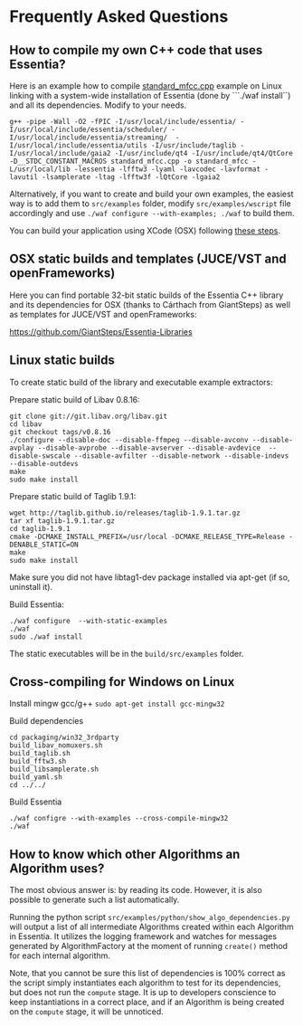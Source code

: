 Frequently Asked Questions
==========================

How to compile my own C++ code that uses Essentia?
--------------------------------------------------


Here is an example how to compile [standard_mfcc.cpp](https://github.com/MTG/essentia/blob/2.0.1/src/examples/standard_mfcc.cpp) example on Linux linking with a system-wide installation of Essentia (done by ```./waf install``) and all its dependencies. Modify to your needs. 

```
g++ -pipe -Wall -O2 -fPIC -I/usr/local/include/essentia/ -I/usr/local/include/essentia/scheduler/ -I/usr/local/include/essentia/streaming/  -I/usr/local/include/essentia/utils -I/usr/include/taglib -I/usr/local/include/gaia2 -I/usr/include/qt4 -I/usr/include/qt4/QtCore -D__STDC_CONSTANT_MACROS standard_mfcc.cpp -o standard_mfcc -L/usr/local/lib -lessentia -lfftw3 -lyaml -lavcodec -lavformat -lavutil -lsamplerate -ltag -lfftw3f -lQtCore -lgaia2
```

Alternatively, if you want to create and build your own examples, the easiest way is to add them to ```src/examples``` folder, modify ```src/examples/wscript``` file accordingly and use ```./waf configure --with-examples; ./waf``` to build them.

You can build your application using XCode (OSX) following [these steps](https://github.com/MTG/essentia/issues/58#issuecomment-38530548).


OSX static builds and templates (JUCE/VST and openFrameworks)
------------------------------------------------------------------------------------------------------------

Here you can find portable 32-bit static builds of the Essentia C++ library and its dependencies for OSX (thanks to Cárthach from GiantSteps) as well as templates for JUCE/VST and openFrameworks:

https://github.com/GiantSteps/Essentia-Libraries 



Linux static builds
-------------------

To create static build of the library and executable example extractors:

Prepare static build of Libav 0.8.16:
```
git clone git://git.libav.org/libav.git
cd libav
git checkout tags/v0.8.16
./configure --disable-doc --disable-ffmpeg --disable-avconv --disable-avplay --disable-avprobe --disable-avserver --disable-avdevice  --disable-swscale --disable-avfilter --disable-network --disable-indevs --disable-outdevs
make
sudo make install
``` 

Prepare static build of Taglib 1.9.1:
  
```
wget http://taglib.github.io/releases/taglib-1.9.1.tar.gz
tar xf taglib-1.9.1.tar.gz
cd taglib-1.9.1
cmake -DCMAKE_INSTALL_PREFIX=/usr/local -DCMAKE_RELEASE_TYPE=Release -DENABLE_STATIC=ON
make
sudo make install
```
Make sure you did not have libtag1-dev package installed via apt-get (if so, uninstall it).


Build Essentia:
```
./waf configure  --with-static-examples
./waf
sudo ./waf install
```

The static executables will be in the ```build/src/examples``` folder.


Cross-compiling for Windows on Linux
------------------------------------

Install mingw gcc/g++
```sudo apt-get install gcc-mingw32 ```

Build dependencies
```
cd packaging/win32_3rdparty
build_libav_nomuxers.sh
build_taglib.sh
build_fftw3.sh
build_libsamplerate.sh
build_yaml.sh
cd ../../
```

Build Essentia
```
./waf configre --with-examples --cross-compile-mingw32
./waf
```


How to know which other Algorithms an Algorithm uses?
-----------------------------------------------------

The most obvious answer is: by reading its code. However, it is also possible to generate such a list automatically. 

Running the python script ```src/examples/python/show_algo_dependencies.py``` will output a list of all intermediate Algorithms created within each Algorithm in Essentia. It utilizes the logging framework and watches for messages generated by AlgorithmFactory at the moment of running ```create()``` method for each internal algorithm.  

Note, that you cannot be sure this list of dependencies is 100% correct as the script simply instantiates each algorithm to test for its dependencies, but does not run the ```compute``` stage. It is up to developers conscience to keep instantiations in a correct place, and if an Algorithm is being created on the ```compute``` stage, it will be unnoticed.
